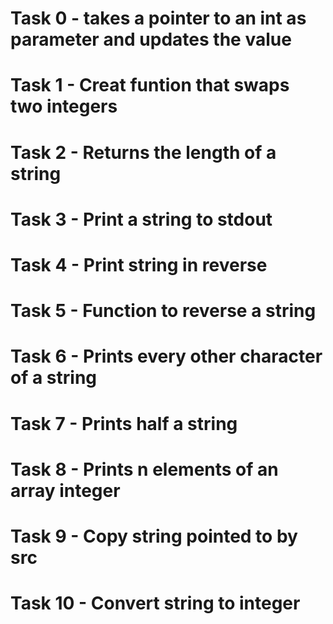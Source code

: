 # Task 0 - takes a pointer to an int as parameter and updates the value
# Task 1 - Creat funtion that swaps two integers
# Task 2 - Returns the length of a string
# Task 3 - Print a string to stdout
# Task 4 - Print string in reverse
# Task 5 - Function to reverse a string
# Task 6 - Prints every other character of a string
# Task 7 - Prints half a string
# Task 8 - Prints n elements of an array integer
# Task 9 - Copy string pointed to by src
# Task 10 - Convert string to integer
